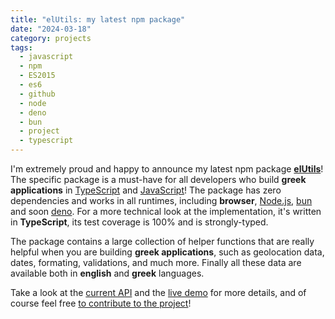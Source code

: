 ```yaml
---
title: "elUtils: my latest npm package"
date: "2024-03-18"
category: projects
tags:
  - javascript
  - npm
  - ES2015
  - es6
  - github
  - node
  - deno
  - bun
  - project
  - typescript
---
```


I'm extremely proud and happy to announce my latest npm package [**elUtils**](https://www.npmjs.com/package/@tsevdos/el-utils)! The specific package is a must-have for all developers who build **greek applications** in [TypeScript](https://www.typescriptlang.org/) and [JavaScript](https://developer.mozilla.org/en-US/docs/Web/JavaScript/Language_overview)! The package has zero dependencies and works in all runtimes, including **browser**, [Node.js](https://nodejs.org), [bun](https://bun.sh/) and soon [deno](https://deno.com/). For a more technical look at the implementation, it's written in **TypeScript**, its test coverage is 100% and is strongly-typed.

The package contains a large collection of helper functions that are really helpful when you are building **greek applications**, such as geolocation data, dates, formating, validations, and much more. Finally all these data are available both in **english** and **greek** languages.

Take a look at the [current API](https://paka.dev/npm/@tsevdos/el-utils) and the [live demo](https://codesandbox.io/p/sandbox/elutils-demo-r8sphg) for more details, and of course feel free [to contribute to the project](https://github.com/tsevdos/elUtils)!

